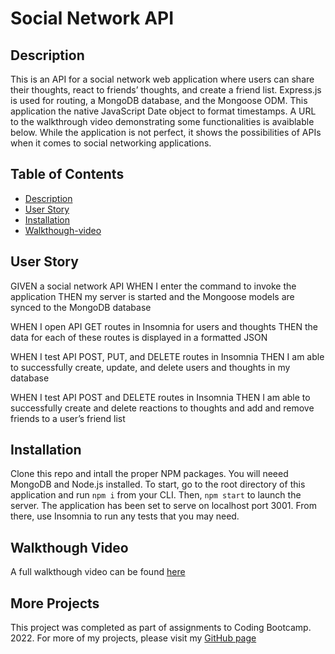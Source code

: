 # Social Network API
## Description
This is an API for a social network web application where users can share their thoughts, react to friends’ thoughts, and create a friend list. Express.js is used for routing, a MongoDB database, and the Mongoose ODM. This application the native JavaScript Date object to format timestamps. A URL to the walkthrough video demonstrating some functionalities is avaiblable below. While the application is not perfect, it shows the possibilities of APIs when it comes to social networking applications.

## Table of Contents
- [Description](#description)
- [User Story](#user-story)
- [Installation](#installation)
- [Walkthough-video](#walkthrough-video)

## User Story
GIVEN a social network API
WHEN I enter the command to invoke the application
THEN my server is started and the Mongoose models are synced to the MongoDB database

WHEN I open API GET routes in Insomnia for users and thoughts
THEN the data for each of these routes is displayed in a formatted JSON

WHEN I test API POST, PUT, and DELETE routes in Insomnia
THEN I am able to successfully create, update, and delete users and thoughts in my database

WHEN I test API POST and DELETE routes in Insomnia
THEN I am able to successfully create and delete reactions to thoughts and add and remove friends to a user’s friend list

## Installation 
Clone this repo and intall the proper NPM packages. You will neeed MongoDB and Node.js installed. To start, go to the root directory of this application and run `npm i` from your CLI. Then, `npm start` to launch the server. The application has been set to serve on localhost port 3001. From there, use Insomnia to run any tests that you may need.

## Walkthough Video
A full walkthough video can be found [here](......................)

## More Projects
This project was completed as part of assignments to Coding Bootcamp. 2022. For more of my projects, please visit my [GitHub page](https://github.com/malickbax)

